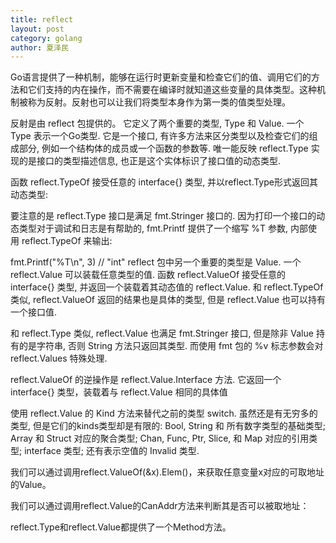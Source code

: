 ```yaml
---
title: reflect
layout: post
category: golang
author: 夏泽民
---
```

<!-- more -->

Go语言提供了一种机制，能够在运行时更新变量和检查它们的值、调用它们的方法和它们支持的内在操作，而不需要在编译时就知道这些变量的具体类型。这种机制被称为反射。反射也可以让我们将类型本身作为第一类的值类型处理。

反射是由 reflect 包提供的。 它定义了两个重要的类型, Type 和 Value. 一个 Type 表示一个Go类型. 它是一个接口, 有许多方法来区分类型以及检查它们的组成部分, 例如一个结构体的成员或一个函数的参数等. 唯一能反映 reflect.Type 实现的是接口的类型描述信息, 也正是这个实体标识了接口值的动态类型.

函数 reflect.TypeOf 接受任意的 interface{} 类型, 并以reflect.Type形式返回其动态类型:

要注意的是 reflect.Type 接口是满足 fmt.Stringer 接口的. 因为打印一个接口的动态类型对于调试和日志是有帮助的, fmt.Printf 提供了一个缩写 %T 参数, 内部使用 reflect.TypeOf 来输出:

fmt.Printf("%T\n", 3) // "int"
reflect 包中另一个重要的类型是 Value. 一个 reflect.Value 可以装载任意类型的值. 函数 reflect.ValueOf 接受任意的 interface{} 类型, 并返回一个装载着其动态值的 reflect.Value. 和 reflect.TypeOf 类似, reflect.ValueOf 返回的结果也是具体的类型, 但是 reflect.Value 也可以持有一个接口值.

和 reflect.Type 类似, reflect.Value 也满足 fmt.Stringer 接口, 但是除非 Value 持有的是字符串, 否则 String 方法只返回其类型. 而使用 fmt 包的 %v 标志参数会对 reflect.Values 特殊处理.

reflect.ValueOf 的逆操作是 reflect.Value.Interface 方法. 它返回一个 interface{} 类型，装载着与 reflect.Value 相同的具体值

使用 reflect.Value 的 Kind 方法来替代之前的类型 switch. 虽然还是有无穷多的类型, 但是它们的kinds类型却是有限的: Bool, String 和 所有数字类型的基础类型; Array 和 Struct 对应的聚合类型; Chan, Func, Ptr, Slice, 和 Map 对应的引用类型; interface 类型; 还有表示空值的 Invalid 类型. 

我们可以通过调用reflect.ValueOf(&x).Elem()，来获取任意变量x对应的可取地址的Value。

我们可以通过调用reflect.Value的CanAddr方法来判断其是否可以被取地址：

reflect.Type和reflect.Value都提供了一个Method方法。


